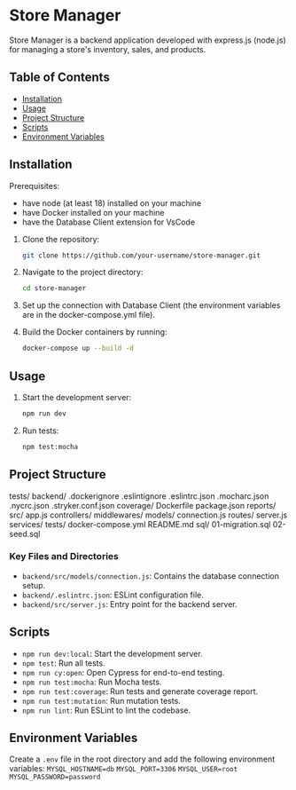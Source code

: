# Store Manager

Store Manager is a backend application developed with express.js (node.js) for managing a store's inventory, sales, and products.

## Table of Contents

- [Installation](#installation)
- [Usage](#usage)
- [Project Structure](#project-structure)
- [Scripts](#scripts)
- [Environment Variables](#environment-variables)

## Installation

Prerequisites:
- have node (at least 18) installed on your machine
- have Docker installed on your machine
- have the Database Client extension for VsCode

1. Clone the repository:
    ```sh
    git clone https://github.com/your-username/store-manager.git
    ```
2. Navigate to the project directory:
    ```sh
    cd store-manager
    ```
3. Set up the connection with Database Client (the environment variables are in the docker-compose.yml file).

4. Build the Docker containers by running:
    ```sh
    docker-compose up --build -d 
    ```
    
## Usage

1. Start the development server:
    ```sh
    npm run dev
    ```
2. Run tests:
    ```sh
    npm test:mocha
    ```

## Project Structure

tests/ backend/ .dockerignore .eslintignore .eslintrc.json .mocharc.json .nycrc.json .stryker.conf.json coverage/ Dockerfile package.json reports/ src/ app.js controllers/ middlewares/ models/ connection.js routes/ server.js services/ tests/ docker-compose.yml README.md sql/ 01-migration.sql 02-seed.sql

### Key Files and Directories

- `backend/src/models/connection.js`: Contains the database connection setup.
- `backend/.eslintrc.json`: ESLint configuration file.
- `backend/src/server.js`: Entry point for the backend server.

## Scripts

- `npm run dev:local`: Start the development server.
- `npm test`: Run all tests.
- `npm run cy:open`: Open Cypress for end-to-end testing.
- `npm run test:mocha`: Run Mocha tests.
- `npm run test:coverage`: Run tests and generate coverage report.
- `npm run test:mutation`: Run mutation tests.
- `npm run lint`: Run ESLint to lint the codebase.

## Environment Variables

Create a `.env` file in the root directory and add the following environment variables:
```MYSQL_HOSTNAME=db``` ```MYSQL_PORT=3306``` ```MYSQL_USER=root``` ```MYSQL_PASSWORD=password```

